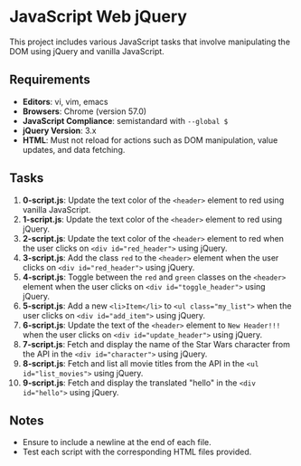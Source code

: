 # JavaScript Web jQuery

This project includes various JavaScript tasks that involve manipulating the DOM using jQuery and vanilla JavaScript.

## Requirements

- **Editors**: vi, vim, emacs
- **Browsers**: Chrome (version 57.0)
- **JavaScript Compliance**: semistandard with `--global $`
- **jQuery Version**: 3.x
- **HTML**: Must not reload for actions such as DOM manipulation, value updates, and data fetching.

## Tasks

1. **0-script.js**: Update the text color of the `<header>` element to red using vanilla JavaScript.
2. **1-script.js**: Update the text color of the `<header>` element to red using jQuery.
3. **2-script.js**: Update the text color of the `<header>` element to red when the user clicks on `<div id="red_header">` using jQuery.
4. **3-script.js**: Add the class `red` to the `<header>` element when the user clicks on `<div id="red_header">` using jQuery.
5. **4-script.js**: Toggle between the `red` and `green` classes on the `<header>` element when the user clicks on `<div id="toggle_header">` using jQuery.
6. **5-script.js**: Add a new `<li>Item</li>` to `<ul class="my_list">` when the user clicks on `<div id="add_item">` using jQuery.
7. **6-script.js**: Update the text of the `<header>` element to `New Header!!!` when the user clicks on `<div id="update_header">` using jQuery.
8. **7-script.js**: Fetch and display the name of the Star Wars character from the API in the `<div id="character">` using jQuery.
9. **8-script.js**: Fetch and list all movie titles from the API in the `<ul id="list_movies">` using jQuery.
10. **9-script.js**: Fetch and display the translated "hello" in the `<div id="hello">` using jQuery.

## Notes

- Ensure to include a newline at the end of each file.
- Test each script with the corresponding HTML files provided.

